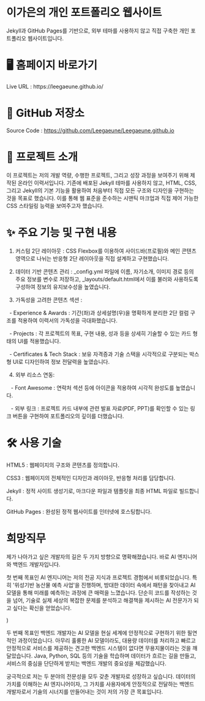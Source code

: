 <h1>이가은의 개인 포트폴리오 웹사이트</h1>

Jekyll과 GitHub Pages를 기반으로, 외부 테마를 사용하지 않고 직접 구축한 개인 포트폴리오 웹사이트입니다.


<h1>🖥️ 홈페이지 바로가기</h1>
Live URL : https://leegaeune.github.io/



<h1>📂 GitHub 저장소</h1>

Source Code : https://github.com/Leegaeune/Leegaeune.github.io

<h1>📌 프로젝트 소개</h1>

이 프로젝트는 저의 개발 역량, 수행한 프로젝트, 그리고 성장 과정을 보여주기 위해 제작된 온라인 이력서입니다. 기존에 배포된 Jekyll 테마를 사용하지 않고, HTML, CSS, 그리고 Jekyll의 기본 기능을 활용하여 처음부터 직접 모든 구조와 디자인을 구현하는 것을 목표로 했습니다.
이를 통해 웹 표준을 준수하는 시맨틱 마크업과 직접 제어 가능한 CSS 스타일링 능력을 보여주고자 했습니다.


<h1>✨ 주요 기능 및 구현 내용</h1>

1. 커스텀 2단 레이아웃 : CSS Flexbox를 이용하여 사이드바(프로필)와 메인 콘텐츠 영역으로 나뉘는 반응형 2단 레이아웃을 직접 설계하고 구현했습니다.

2. 데이터 기반 콘텐츠 관리 : _config.yml 파일에 이름, 자기소개, 이미지 경로 등의 주요 정보를 변수로 저장하고, _layouts/default.html에서 이를 불러와 사용하도록 구성하여 정보의 유지보수성을 높였습니다.

3. 가독성을 고려한 콘텐츠 섹션 :

  - Experience & Awards : 기간(좌)과 상세설명(우)을 명확하게 분리한 2단 컬럼 구조를 적용하여 이력서의 가독성을 극대화했습니다.

  - Projects : 각 프로젝트의 목표, 구현 내용, 성과 등을 상세히 기술할 수 있는 카드 형태의 UI를 적용했습니다.

  - Certificates & Tech Stack : 보유 자격증과 기술 스택을 시각적으로 구분되는 박스형 UI로 디자인하여 정보 전달력을 높였습니다.



4. 외부 리소스 연동:

   - Font Awesome : 연락처 섹션 등에 아이콘을 적용하여 시각적 완성도를 높였습니다.

   - 외부 링크 : 프로젝트 카드 내부에 관련 발표 자료(PDF, PPT)를 확인할 수 있는 링크 버튼을 구현하여 포트폴리오의 깊이를 더했습니다.



<h1>🛠️ 사용 기술</h1>



HTML5 : 웹페이지의 구조와 콘텐츠를 정의합니다.



CSS3 : 웹페이지의 전체적인 디자인과 레이아웃, 반응형 처리를 담당합니다.



Jekyll : 정적 사이트 생성기로, 마크다운 파일과 템플릿을 최종 HTML 파일로 빌드합니다.



GitHub Pages : 완성된 정적 웹사이트를 인터넷에 호스팅합니다.







<h1>희망직무</h1>

제가 나아가고 싶은 개발자의 길은 두 가지 방향으로 명확해졌습니다. 바로 AI 엔지니어와 백엔드 개발자입니다.


첫 번째 목표인 AI 엔지니어는 저의 전공 지식과 프로젝트 경험에서 비롯되었습니다. 특히 '위성기반 농산물 예측 사업'을 진행하며, 방대한 데이터 속에서 패턴을 찾아내고 AI 모델을 통해 미래를 예측하는 과정에 큰 매력을 느꼈습니다. 단순히 코드를 작성하는 것을 넘어, 기술로 실제 세상의 복잡한 문제를 분석하고 해결책을 제시하는 AI 전문가가 되고 싶다는 확신을 얻었습니다.

)



두 번째 목표인 백엔드 개발자는 AI 모델을 현실 세계에 안정적으로 구현하기 위한 필연적인 과정이었습니다. 아무리 훌륭한 AI 모델이라도, 대용량 데이터를 처리하고 빠르고 안정적으로 서비스를 제공하는 견고한 백엔드 시스템이 없다면 무용지물이라는 것을 깨달았습니다. Java, Python, SQL 등의 기술을 학습하며 데이터가 흐르는 길을 만들고, 서비스의 중심을 단단하게 받치는 백엔드 개발의 중요성을 체감했습니다.



궁극적으로 저는 두 분야의 전문성을 모두 갖춘 개발자로 성장하고 싶습니다. 데이터의 가치를 이해하는 AI 엔지니어이자, 그 가치를 사용자에게 안정적으로 전달하는 백엔드 개발자로서 기술의 시너지를 만들어내는 것이 저의 가장 큰 목표입니다.
